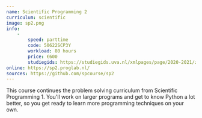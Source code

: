 ```yaml
---
name: Scientific Programming 2
curriculum: scientific
image: sp2.png
info:
    -
        speed: parttime
        code: 50622SCP3Y
        workload: 80 hours
        price: €600
        studiegids: https://studiegids.uva.nl/xmlpages/page/2020-2021/zoek-vak/vak/80138
online: https://sp2.proglab.nl/
sources: https://github.com/spcourse/sp2
---
```


This course continues the problem solving curriculum from Scientific Programming 1. You'll work on larger programs and get to know Python a lot better, so you get ready to learn more programming techniques on your own.
